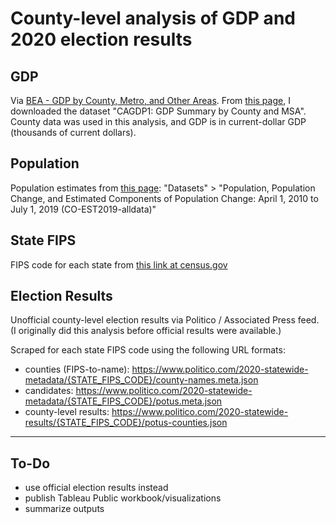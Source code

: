 # County-level analysis of GDP and 2020 election results

## GDP

Via [BEA - GDP by County, Metro, and Other Areas](https://www.bea.gov/data/gdp/gdp-county-metro-and-other-areas). From [this page](https://apps.bea.gov/regional/downloadzip.cfm), I downloaded the dataset "CAGDP1: GDP Summary by County and MSA". County data was used in this analysis, and GDP is in current-dollar GDP (thousands of current dollars).

## Population

Population estimates from [this page](https://www.census.gov/data/tables/time-series/demo/popest/2010s-counties-total.html): "Datasets" > "Population, Population Change, and Estimated Components of Population Change: April 1, 2010 to July 1, 2019 (CO-EST2019-alldata)"

## State FIPS

FIPS code for each state from [this link at census.gov](https://www.census.gov/geographies/reference-files/2017/demo/popest/2017-fips.html)

## Election Results

Unofficial county-level election results via Politico / Associated Press feed. (I originally did this analysis before official results were available.)

Scraped for each state FIPS code using the following URL formats:

- counties (FIPS-to-name): https://www.politico.com/2020-statewide-metadata/{STATE_FIPS_CODE}/county-names.meta.json
- candidates: https://www.politico.com/2020-statewide-metadata/{STATE_FIPS_CODE}/potus.meta.json
- county-level results: https://www.politico.com/2020-statewide-results/{STATE_FIPS_CODE}/potus-counties.json

---

## To-Do

- use official election results instead
- publish Tableau Public workbook/visualizations
- summarize outputs
